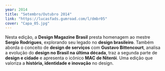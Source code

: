 ```yaml
---
year: 2014
title: "Setembro/Outubro 2014"
link: "https://lucasfads.gumroad.com/l/dmbr05"
cover: "Capa_05.jpg"
---
```

Nesta edição, a **Design Magazine Brasil** presta homenagem ao mestre **Sergio Rodrigues**, explorando seu legado no **design brasileiro**. Também aborda o conceito de **design de serviços** com **Gustavo Bittencourt**, analisa a evolução do **design no Brasil na última década**, traz a segunda parte de **design e cidade** e apresenta o icônico **MAC de Niterói**. Uma edição que valoriza a **história, identidade e inovação** no design.
